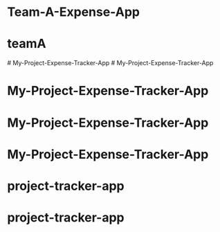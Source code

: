 # Team-A-Expense-App
# teamA
#   M y - P r o j e c t - E x p e n s e - T r a c k e r - A p p  
 # My-Project-Expense-Tracker-App
# My-Project-Expense-Tracker-App
# My-Project-Expense-Tracker-App
# My-Project-Expense-Tracker-App
# project-tracker-app
# project-tracker-app
